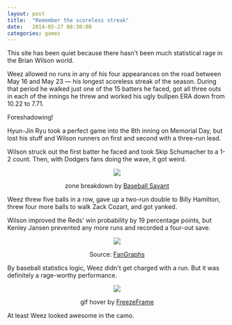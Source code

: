 ```yaml
---
layout: post
title:  "Remember the scoreless streak"
date:   2014-05-27 08:30:00
categories: games
---
```


This site has been quiet because there hasn't been much statistical rage in the Brian Wilson world.

Weez allowed no runs in any of his four appearances on the road between May 16 and May 23 &mdash; his longest scoreless streak of the season. During that period he walked just one of the 15 batters he faced, got all three outs in each of the innings he threw and worked his ugly bullpen ERA down from 10.22 to 7.71.

Foreshadowing!

Hyun-Jin Ryu took a perfect game into the 8th inning on Memorial Day, but lost his stuff and Wilson runners on first and second with a three-run lead.

Wilson struck out the first batter he faced and took Skip Schumacher to a 1-2 count. Then, with Dodgers fans doing the wave, it got weird.

<div align="center">
    <img src="{{ site.baseurl }}/post-assets/2014-05-27-camo/breakdown.png"/>
    <p class="caption">zone breakdown by <a href="http://baseballsavant.com/pitchfx_search.php?hfPT=&hfZ=&hfGT=R%7C&hfPR=&hfAB=&pid%5B%5D=451216&hfBB=&hfHL=&hfCount=&ddlYear=2014&ddlPlayer=pitcher&ddlMin=0&ddlPitcherHand=&ddlBatterHand=&ddlVGT=&ddlVLT=&txtGameDateGT=2014-05-26&txtGameDateLT=&ddlTeam=&ddlPosition=&hfRO=&ddlHomeRoad=&hfIN=&hfOT=&ddlGroupBy=name&ddlSort=desc&ddlMinABs=0&ddlSBSuccess=&txtPx1=&txtPx2=&txtPz1=&txtPz2=&ddlRPXGT_ft=&ddlRPXGT_in=&ddlRPXLT_ft=&ddlRPXLT_in=&ddlRPYGT_ft=&ddlRPYGT_in=&ddlRPYLT_ft=&ddlRPYLT_in=&txtBAGT=&txtBALT=&txtBLGT=&txtBLLT=&txtSRGT=&txtSRLT=&txtSDGT=&txtSDLT=#results">Baseball Savant</a></p>
</div>

Weez threw five balls in a row, gave up a two-run double to Billy Hamilton, threw four more balls to walk Zack Cozart, and got yanked.

Wilson improved the Reds' win probability by 19 percentage points, but Kenley Jansen prevented any more runs and recorded a four-out save.

<div align="center">
    <img src="{{ site.baseurl }}/post-assets/2014-05-27-camo/chart.png"/>
    <p class="caption">Source: <a href="http://www.fangraphs.com/wins.aspx?date=2014-05-26&team=Dodgers&dh=0&season=2014">FanGraphs</a></p>
</div>

By baseball statistics logic, Weez didn't get charged with a run. But it was definitely a rage-worthy performance.

<div align="center">
    <img class="freezeframe" src="{{ site.baseurl }}/post-assets/2014-05-27-camo/camo.gif"/>
    <p class="caption">gif hover by <a href="http://freezeframe.chrisantonellis.com">FreezeFrame</a></p>
</div>

At least Weez looked awesome in the camo.
